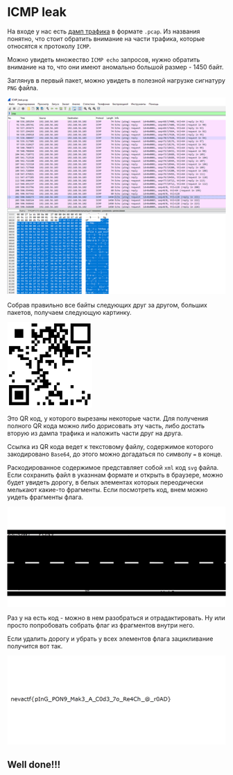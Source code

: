 # ICMP leak

На входе у нас есть [дамп трафика](/NevaCTF-2022/ICMP%20leak/files/ICMP_leak.pcap) в формате `.pcap`. Из названия понятно, что стоит обратить внимание на части трафика, которые относятся к протоколу `ICMP`.

Можно увидеть множество `ICMP echo` запросов, нужно обратить внимание на то, что они имеют аномально большой размер - 1450 байт.

Заглянув в первый пакет, можно увидеть в полезной нагрузке сигнатуру `PNG` файла.

![ICMP in pcap](/NevaCTF-2022/ICMP%20leak/img/icmp.PNG)

Собрав правильно все байты следующих друг за другом, больших пакетов, получаем следующую картинку.

![Part 1](/NevaCTF-2022/ICMP%20leak/img/part1.png)

Это QR код, у которого вырезаны некоторые части. Для получения полного QR кода можно либо дорисовать эту часть, либо достать вторую из дампа трафика и наложить части друг на друга.

Ссылка из QR кода ведет к текстовому файлу, содержимое которого закодировано `Base64`, до этого можно догадаться по символу `=` в конце.

Раскодированное содержимое представляет собой `xml` код `svg` файла. Если сохранить файл в указннам формате и открыть в браузере, можно будет увидеть дорогу, в белых элементах которых переодически мелькают какие-то фрагменты. Если посмотреть код, внем можно уидеть фрагменты флага.

![ROAD](/NevaCTF-2022/ICMP%20leak/img/road.PNG)

Раз у на есть код - можно в нем разобраться и отрадактировать. Ну или просто попробовать собрать флаг из фрагментов внутри него.

Если удалить дорогу и убрать у всех элементов флага зацикливание получится вот так.

![ROAD](/NevaCTF-2022/ICMP%20leak/img/final.PNG)

## Well done!!!
